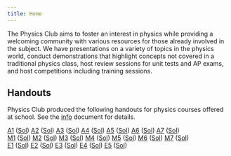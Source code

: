 ```yaml
---
title: Home
---
```


The Physics Club aims to foster an interest in physics while providing a welcoming community with various resources for those already involved in the subject. We have presentations on a variety of topics in the physics world, conduct demonstrations that highlight concepts not covered in a traditional physics class, host review sessions for unit tests and AP exams, and host competitions including training sessions.

## Handouts

Physics Club produced the following handouts for physics courses offered at school. See the [info](./handouts/info.pdf) document for details.

[A1](https://google.com) ([Sol](https://google.com))
[A2](https://google.com) ([Sol](https://google.com))
[A3](https://google.com) ([Sol](https://google.com))
[A4](https://google.com) ([Sol](https://google.com))
[A5](./handouts/A5.pdf) ([Sol](https://google.com))
[A6](https://google.com) ([Sol](https://google.com))
[A7](https://google.com) ([Sol](https://google.com))\
[M1](https://google.com) ([Sol](https://google.com))
[M2](https://google.com) ([Sol](https://google.com))
[M3](https://google.com) ([Sol](https://google.com))
[M4](https://google.com) ([Sol](https://google.com))
[M5](https://google.com) ([Sol](https://google.com))
[M6](https://google.com) ([Sol](https://google.com))
[M7](https://google.com) ([Sol](https://google.com))\
[E1](https://google.com) ([Sol](https://google.com))
[E2](https://google.com) ([Sol](https://google.com))
[E3](https://google.com) ([Sol](https://google.com))
[E4](https://google.com) ([Sol](https://google.com))
[E5](https://google.com) ([Sol](https://google.com))
